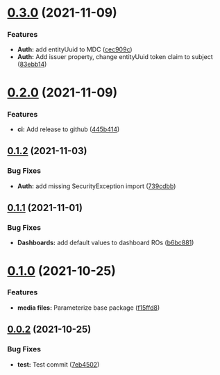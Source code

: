 # [0.3.0](https://github.com/crud-studio/feature-depot/compare/v0.2.0...v0.3.0) (2021-11-09)


### Features

* **Auth:** add entityUuid to MDC ([cec909c](https://github.com/crud-studio/feature-depot/commit/cec909c1dd690e29baea69ddfac52ba8eec62330))
* **Auth:** Add issuer property, change entityUuid token claim to subject ([83ebb14](https://github.com/crud-studio/feature-depot/commit/83ebb14a7e433a3ae1b91a42a7a62ab46377b85f))

# [0.2.0](https://github.com/crud-studio/feature-depot/compare/v0.1.2...v0.2.0) (2021-11-09)


### Features

* **ci:** Add release to github ([445b414](https://github.com/crud-studio/feature-depot/commit/445b414f29cd6e68b4594bc27da9d54d6ed17af7))

## [0.1.2](https://github.com/crud-studio/feature-depot/compare/v0.1.1...v0.1.2) (2021-11-03)


### Bug Fixes

* **Auth:** add missing SecurityException import ([739cdbb](https://github.com/crud-studio/feature-depot/commit/739cdbb72ded10382a69e96f126d7a746eb7535d))

## [0.1.1](https://github.com/crud-studio/feature-depot/compare/v0.1.0...v0.1.1) (2021-11-01)


### Bug Fixes

* **Dashboards:** add default values to dashboard ROs ([b6bc881](https://github.com/crud-studio/feature-depot/commit/b6bc88144ce41ccfecf3b44762b22817360dfe8f))

# [0.1.0](https://github.com/crud-studio/feature-depot/compare/v0.0.1...v0.1.0) (2021-10-25)


### Features

* **media files:** Parameterize base package ([f15ffd8](https://github.com/crud-studio/feature-depot/commit/f15ffd81f67cd7f413420393e3eaa09b0e9c4fda))

## [0.0.2](https://github.com/crud-studio/feature-depot/compare/v0.0.1...v0.0.2) (2021-10-25)


### Bug Fixes

* **test:** Test commit ([7eb4502](https://github.com/crud-studio/feature-depot/commit/7eb4502bb86af784a0f1216c08d70013fe65ec63))
